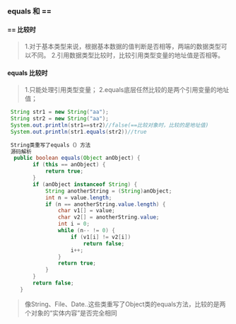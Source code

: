 ### equals 和 ==
#### == 比较时 
> 1.对于基本类型来说，根据基本数据的值判断是否相等，两端的数据类型可以不同。
2.引用数据类型比较时，比较引用类型变量的地址值是否相等。
#### equals 比较时
> 1.只能处理引用类型变量；
2.equals底层任然比较的是两个引用变量的地址值；
```java
 String str1 = new String("aa");
 String str2 = new String("aa");
 System.out.println(str1==str2)//false(==比较对象时，比较的是地址值)
 System.out.println(str1.equals(str2))//true
 
 String类重写了equals（）方法
 源码解析
  public boolean equals(Object anObject) {
        if (this == anObject) {
            return true;
        }
        if (anObject instanceof String) {
            String anotherString = (String)anObject;
            int n = value.length;
            if (n == anotherString.value.length) {
                char v1[] = value;
                char v2[] = anotherString.value;
                int i = 0;
                while (n-- != 0) {
                    if (v1[i] != v2[i])
                        return false;
                    i++;
                }
                return true;
            }
        }
        return false;
    }
```
> 像String、File、Date..这些类重写了Object类的equals方法，比较的是两个对象的“实体内容”是否完全相同
